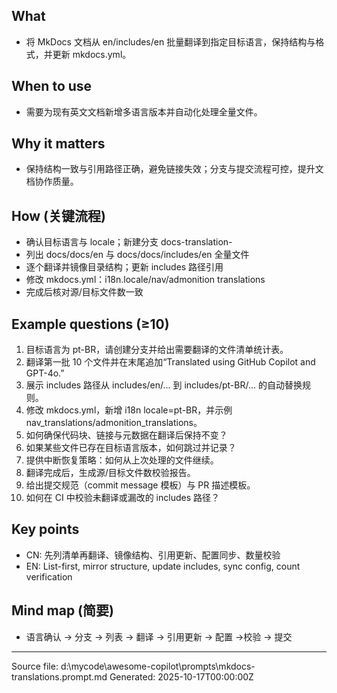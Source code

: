 ## What
- 将 MkDocs 文档从 en/includes/en 批量翻译到指定目标语言，保持结构与格式，并更新 mkdocs.yml。

## When to use
- 需要为现有英文文档新增多语言版本并自动化处理全量文件。

## Why it matters
- 保持结构一致与引用路径正确，避免链接失效；分支与提交流程可控，提升文档协作质量。

## How (关键流程)
- 确认目标语言与 locale；新建分支 docs-translation-<lang>
- 列出 docs/docs/en 与 docs/docs/includes/en 全量文件
- 逐个翻译并镜像目录结构；更新 includes 路径引用
- 修改 mkdocs.yml：i18n.locale/nav/admonition translations
- 完成后核对源/目标文件数一致

## Example questions (≥10)
1. 目标语言为 pt-BR，请创建分支并给出需要翻译的文件清单统计表。
2. 翻译第一批 10 个文件并在末尾追加“Translated using GitHub Copilot and GPT-4o.”
3. 展示 includes 路径从 includes/en/... 到 includes/pt-BR/... 的自动替换规则。
4. 修改 mkdocs.yml，新增 i18n locale=pt-BR，并示例 nav_translations/admonition_translations。
5. 如何确保代码块、链接与元数据在翻译后保持不变？
6. 如果某些文件已存在目标语言版本，如何跳过并记录？
7. 提供中断恢复策略：如何从上次处理的文件继续。
8. 翻译完成后，生成源/目标文件数校验报告。
9. 给出提交规范（commit message 模板）与 PR 描述模板。
10. 如何在 CI 中校验未翻译或漏改的 includes 路径？

## Key points
- CN: 先列清单再翻译、镜像结构、引用更新、配置同步、数量校验
- EN: List-first, mirror structure, update includes, sync config, count verification

## Mind map (简要)
- 语言确认 → 分支 → 列表 → 翻译 → 引用更新 → 配置 →校验 → 提交

---
Source file: d:\mycode\awesome-copilot\prompts\mkdocs-translations.prompt.md
Generated: 2025-10-17T00:00:00Z
